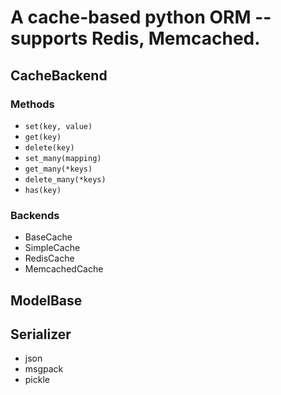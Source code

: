 # A cache-based python ORM -- supports Redis, Memcached.


## CacheBackend

### Methods

- `set(key, value)`
- `get(key)`
- `delete(key)`
- `set_many(mapping)`
- `get_many(*keys)`
- `delete_many(*keys)`
- `has(key)`

### Backends

- BaseCache
- SimpleCache
- RedisCache
- MemcachedCache

## ModelBase

## Serializer

- json
- msgpack
- pickle

